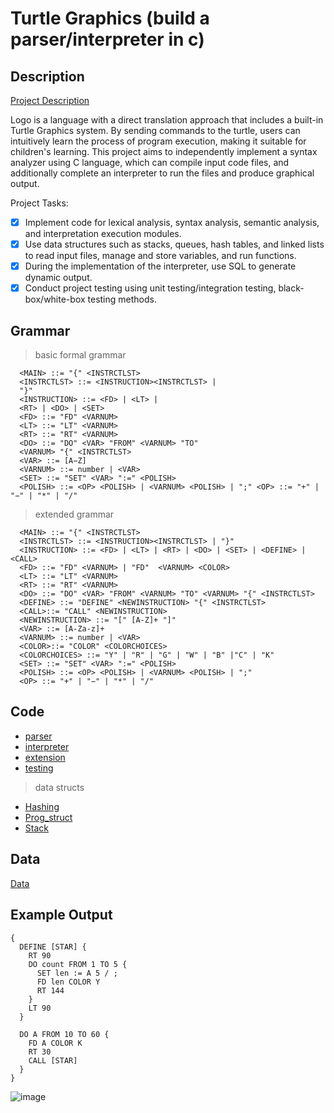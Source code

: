 # Turtle Graphics (build a parser/interpreter in c)

## Description
[Project Description](https://github.com/Lizhao-Liu/projects/blob/main/Project.pdf)

 Logo is a language with a direct translation approach that includes a built-in Turtle Graphics system. By sending commands to the turtle, users can intuitively learn the process of program execution, making it suitable for children's learning. This project aims to independently implement a syntax analyzer using C language, which can compile input code files, and additionally complete an interpreter to run the files and produce graphical output.


Project Tasks:

- [X] Implement code for lexical analysis, syntax analysis, semantic analysis, and interpretation execution modules.
- [X] Use data structures such as stacks, queues, hash tables, and linked lists to read input files, manage and store variables, and run functions.
- [X] During the implementation of the interpreter, use SQL to generate dynamic output.
- [X] Conduct project testing using unit testing/integration testing, black-box/white-box testing methods.

## Grammar
> basic formal grammar
```
  <MAIN> ::= "{" <INSTRCTLST>
  <INSTRCTLST> ::= <INSTRUCTION><INSTRCTLST> |
  "}"
  <INSTRUCTION> ::= <FD> | <LT> |
  <RT> | <DO> | <SET>
  <FD> ::= "FD" <VARNUM>
  <LT> ::= "LT" <VARNUM>
  <RT> ::= "RT" <VARNUM>
  <DO> ::= "DO" <VAR> "FROM" <VARNUM> "TO"
  <VARNUM> "{" <INSTRCTLST>
  <VAR> ::= [A−Z]
  <VARNUM> ::= number | <VAR>
  <SET> ::= "SET" <VAR> ":=" <POLISH>
  <POLISH> ::= <OP> <POLISH> | <VARNUM> <POLISH> | ";" <OP> ::= "+" | "−" | "*" | "/"
```

> extended grammar
```
  <MAIN> ::= "{" <INSTRCTLST>
  <INSTRCTLST> ::= <INSTRUCTION><INSTRCTLST> | "}"
  <INSTRUCTION> ::= <FD> | <LT> | <RT> | <DO> | <SET> | <DEFINE> | <CALL>
  <FD> ::= "FD" <VARNUM> | "FD"  <VARNUM> <COLOR>
  <LT> ::= "LT" <VARNUM>
  <RT> ::= "RT" <VARNUM>
  <DO> ::= "DO" <VAR> "FROM" <VARNUM> "TO" <VARNUM> "{" <INSTRCTLST>
  <DEFINE> ::= "DEFINE" <NEWINSTRUCTION> "{" <INSTRCTLST>
  <CALL>::= "CALL" <NEWINSTRUCTION>
  <NEWINSTRUCTION> ::= "[" [A-Z]+ "]"
  <VAR> ::= [A-Za-z]+
  <VARNUM> ::= number | <VAR>
  <COLOR>::= "COLOR" <COLORCHOICES>
  <COLORCHOICES> ::= "Y" | "R" | "G" | "W" | "B" |"C" | "K"
  <SET> ::= "SET" <VAR> ":=" <POLISH>
  <POLISH> ::= <OP> <POLISH> | <VARNUM> <POLISH> | ";"
  <OP> ::= "+" | "−" | "*" | "/"
```

## Code
- [parser](https://github.com/Lizhao-Liu/projects/tree/main/code/Parser)
- [interpreter](https://github.com/Lizhao-Liu/projects/tree/main/code/Interpreter)
- [extension](https://github.com/Lizhao-Liu/projects/tree/main/code/Exten)
- [testing](https://github.com/Lizhao-Liu/projects/tree/main/code/test)
> data structs
- [Hashing](https://github.com/Lizhao-Liu/projects/tree/main/code/Hashing)
- [Prog_struct](https://github.com/Lizhao-Liu/projects/tree/main/code/Prog_struct)
- [Stack](https://github.com/Lizhao-Liu/projects/tree/main/code/Stack)

## Data
[Data](https://github.com/Lizhao-Liu/projects/tree/main/data)

## Example Output
```
{
  DEFINE [STAR] {
    RT 90
    DO count FROM 1 TO 5 {
      SET len := A 5 / ;
      FD len COLOR Y
      RT 144
    }
    LT 90
  }

  DO A FROM 10 TO 60 {
    FD A COLOR K
    RT 30
    CALL [STAR]
  }
}
```
![image](https://github.com/Lizhao-Liu/projects/blob/main/code/Exten/out.gif)
